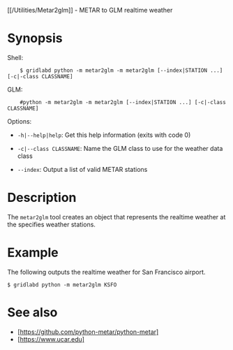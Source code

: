 [[/Utilities/Metar2glm]] - METAR to GLM realtime weather

# Synopsis

Shell:

~~~
    $ gridlabd python -m metar2glm -m metar2glm [--index|STATION ...] [-c|-class CLASSNAME]
~~~

GLM:

~~~
    #python -m metar2glm -m metar2glm [--index|STATION ...] [-c|-class CLASSNAME]
~~~

Options:

-  `-h|--help|help`:         Get this help information (exits with code 0)

-  `-c|--class CLASSNAME`:   Name the GLM class to use for the weather data class

-  `--index`:                Output a list of valid METAR stations  

# Description

The `metar2glm` tool creates an object that represents the realtime weather at the specifies weather stations.

# Example

The following outputs the realtime weather for San Francisco airport.

~~~
$ gridlabd python -m metar2glm KSFO
~~~

# See also

* [https://github.com/python-metar/python-metar]
* [https://www.ucar.edu]

